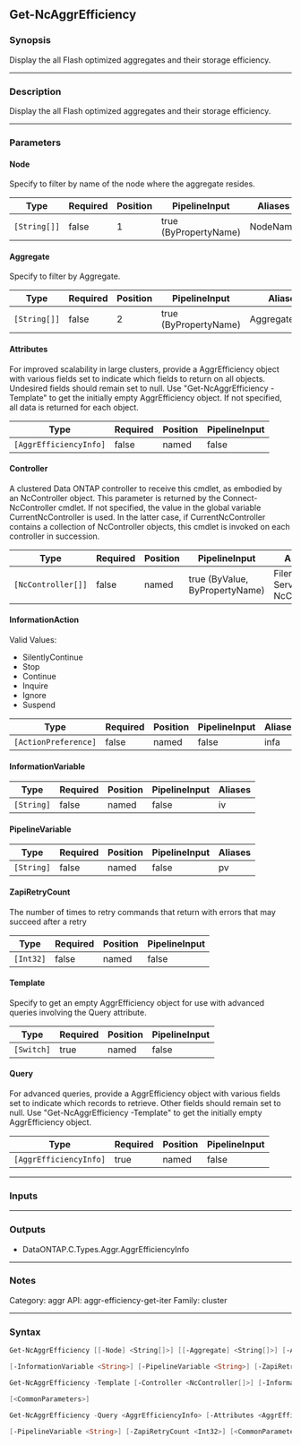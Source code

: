 Get-NcAggrEfficiency
--------------------

### Synopsis
Display the all Flash optimized aggregates and their storage efficiency.

---

### Description

Display the all Flash optimized aggregates and their storage efficiency.

---

### Parameters
#### **Node**
Specify to filter by name of the node where the aggregate resides.

|Type        |Required|Position|PipelineInput        |Aliases |
|------------|--------|--------|---------------------|--------|
|`[String[]]`|false   |1       |true (ByPropertyName)|NodeName|

#### **Aggregate**
Specify to filter by Aggregate.

|Type        |Required|Position|PipelineInput        |Aliases      |
|------------|--------|--------|---------------------|-------------|
|`[String[]]`|false   |2       |true (ByPropertyName)|AggregateName|

#### **Attributes**
For improved scalability in large clusters, provide a AggrEfficiency object with various fields set to indicate which fields to return on all objects.  Undesired fields should remain set to null.  Use "Get-NcAggrEfficiency -Template" to get the initially empty AggrEfficiency object.  If not specified, all data is returned for each object.

|Type                  |Required|Position|PipelineInput|
|----------------------|--------|--------|-------------|
|`[AggrEfficiencyInfo]`|false   |named   |false        |

#### **Controller**
A clustered Data ONTAP controller to receive this cmdlet, as embodied by an NcController object.  This parameter is returned by the Connect-NcController cmdlet.  If not specified, the value in the global variable CurrentNcController is used.  In the latter case, if CurrentNcController contains a collection of NcController objects, this cmdlet is invoked on each controller in succession.

|Type              |Required|Position|PipelineInput                 |Aliases                          |
|------------------|--------|--------|------------------------------|---------------------------------|
|`[NcController[]]`|false   |named   |true (ByValue, ByPropertyName)|Filer<br/>Server<br/>NcController|

#### **InformationAction**

Valid Values:

* SilentlyContinue
* Stop
* Continue
* Inquire
* Ignore
* Suspend

|Type                |Required|Position|PipelineInput|Aliases|
|--------------------|--------|--------|-------------|-------|
|`[ActionPreference]`|false   |named   |false        |infa   |

#### **InformationVariable**

|Type      |Required|Position|PipelineInput|Aliases|
|----------|--------|--------|-------------|-------|
|`[String]`|false   |named   |false        |iv     |

#### **PipelineVariable**

|Type      |Required|Position|PipelineInput|Aliases|
|----------|--------|--------|-------------|-------|
|`[String]`|false   |named   |false        |pv     |

#### **ZapiRetryCount**
The number of times to retry commands that return with errors that may succeed after a retry

|Type     |Required|Position|PipelineInput|
|---------|--------|--------|-------------|
|`[Int32]`|false   |named   |false        |

#### **Template**
Specify to get an empty AggrEfficiency object for use with advanced queries involving the Query attribute.

|Type      |Required|Position|PipelineInput|
|----------|--------|--------|-------------|
|`[Switch]`|true    |named   |false        |

#### **Query**
For advanced queries, provide a AggrEfficiency object with various fields set to indicate which records to retrieve.  Other fields should remain set to null.  Use "Get-NcAggrEfficiency -Template" to get the initially empty AggrEfficiency object.

|Type                  |Required|Position|PipelineInput|
|----------------------|--------|--------|-------------|
|`[AggrEfficiencyInfo]`|true    |named   |false        |

---

### Inputs

---

### Outputs
* DataONTAP.C.Types.Aggr.AggrEfficiencyInfo

---

### Notes
Category: aggr
API: aggr-efficiency-get-iter
Family: cluster

---

### Syntax
```PowerShell
Get-NcAggrEfficiency [[-Node] <String[]>] [[-Aggregate] <String[]>] [-Attributes <AggrEfficiencyInfo>] [-Controller <NcController[]>] [-InformationAction <ActionPreference>] 
```
```PowerShell
[-InformationVariable <String>] [-PipelineVariable <String>] [-ZapiRetryCount <Int32>] [<CommonParameters>]
```
```PowerShell
Get-NcAggrEfficiency -Template [-Controller <NcController[]>] [-InformationAction <ActionPreference>] [-InformationVariable <String>] [-PipelineVariable <String>] [-ZapiRetryCount <Int32>] 
```
```PowerShell
[<CommonParameters>]
```
```PowerShell
Get-NcAggrEfficiency -Query <AggrEfficiencyInfo> [-Attributes <AggrEfficiencyInfo>] [-Controller <NcController[]>] [-InformationAction <ActionPreference>] [-InformationVariable <String>] 
```
```PowerShell
[-PipelineVariable <String>] [-ZapiRetryCount <Int32>] [<CommonParameters>]
```

